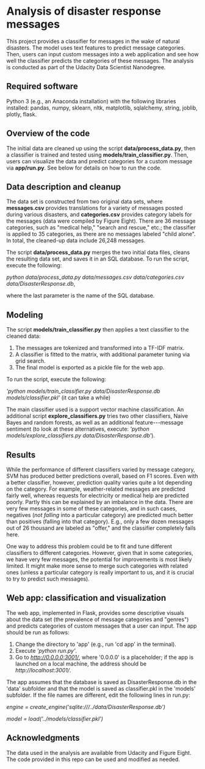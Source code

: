 # Analysis of disaster response messages

This project provides a classifier for messages in the wake of natural disasters. The model uses text features to predict message categories. Then, users can input custom messages into a web application and see how well the classifier predicts the categories of these messages. The analysis is conducted as part of the Udacity Data Scientist Nanodegree.

## Required software

Python 3 (e.g., an Anaconda installation) with the following libraries installed: pandas, numpy, sklearn, nltk, matplotlib, sqlalchemy, string, joblib, plotly, flask.

## Overview of the code

The initial data are cleaned up using the script **data/process_data.py**, then a classifier is trained and tested using **models/train_classifier.py**. Then, users can visualize the data and predict categories for a custom message via **app/run.py**. See below for details on how to run the code.

## Data description and cleanup

The data set is constructed from two original data sets, where **messages.csv** provides translations for a variety of messages posted during various disasters, and **categories.csv** provides category labels for the messages (data were compiled by Figure Eight). There are 36 message categories, such as "medical help," "search and rescue," etc.; the classifier is applied to 35 categories, as there are no messages labeled "child alone". In total, the cleaned-up data include 26,248 messages.

The script **data/process_data.py** merges the two initial data files, cleans the resulting data set, and saves it in an SQL database. To run the script, execute the following:

*python data/process_data.py data/messages.csv data/categories.csv data/DisasterResponse.db*,

where the last parameter is the name of the SQL database.

## Modeling

The script **models/train_classifier.py** then applies a text classifier to the cleaned data:

1. The messages are tokenized and transformed into a TF-IDF matrix.
2. A classifier is fitted to the matrix, with additional parameter tuning via grid search.
3. The final model is exported as a pickle file for the web app.

To run the script, execute the following:

*'python models/train_classifier.py data/DisasterResponse.db models/classifier.pkl'* (it can take a while)

The main classifier used is a support vector machine classification. An additional script **explore_classifiers.py** tries two other classifiers, Naive Bayes and random forests, as well as an additional feature---message sentiment (to look at these alternatives, execute: *'python models/explore_classifiers.py data/DisasterResponse.db'*).

## Results

While the performance of different classifiers varied by message category, SVM has produced better predictions overall, based on F1 scores. Even with a better classifier, however, prediction quality varies quite a lot depending on the category. For example, weather-related messages are predicted fairly well, whereas requests for electricity or medical help are predicted poorly. Partly this can be explained by an imbalance in the data. There are very few messages in some of these categories, and in such cases, negatives (*not falling* into a particular category) are predicted much better than positives (falling into that category). E.g., only a few dozen messages out of 26 thousand are labeled as "offer," and the classifier completely fails here.

One way to address this problem could be to fit and tune different classifiers to different categories. However, given that in some categories, we have very few messages, the potential for improvements is most likely limited. It might make more sense to merge such categories with related ones (unless a particular category is really important to us, and it is crucial to try to predict such messages).

## Web app: classification and visualization

The web app, implemented in Flask, provides some descriptive visuals about the data set (the prevalence of message categories and "genres") and predicts categories of custom messages that a user can input. The app should be run as follows:

1. Change the directory to 'app' (e.g., run 'cd app' in the terminal).
2. Execute *'python run.py'*.
3. Go to *http://0.0.0.0:3001/*, where '0.0.0.0' is a placeholder; if the app is launched on a local machine, the address should be *http://localhost:3001/*.

The app assumes that the database is saved as DisasterResponse.db in the 'data' subfolder and that the model is saved as classifier.pkl in the 'models' subfolder. If the file names are different, edit the following lines in run.py:

*engine = create_engine('sqlite:///../data/DisasterResponse.db')*

*model = load('../models/classifier.pkl')*

## Acknowledgments

The data used in the analysis are available from Udacity and Figure Eight. The code provided in this repo can be used and modified as needed.
